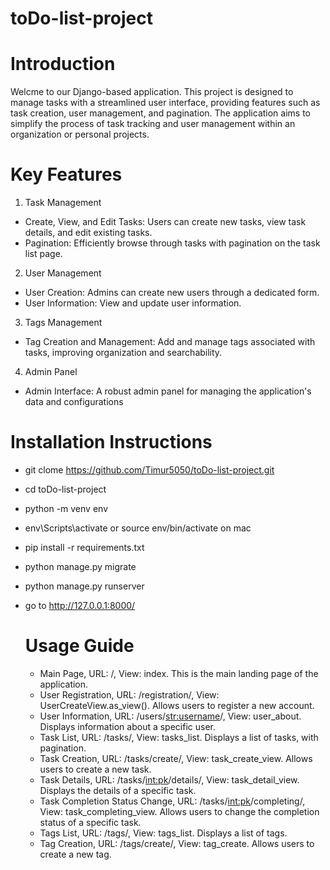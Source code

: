 ﻿# toDo-list-project

# Introduction
Welcme to our Django-based application. This project is designed to manage tasks with a streamlined user interface, providing features such as task creation, user management, and pagination. The application aims to simplify the process of task tracking and user management within an organization or personal projects.

# Key Features
1) Task Management
- Create, View, and Edit Tasks: Users can create new tasks, view task details, and edit existing tasks.
- Pagination: Efficiently browse through tasks with pagination on the task list page.

2) User Management
- User Creation: Admins can create new users through a dedicated form.
- User Information: View and update user information.

3) Tags Management
- Tag Creation and Management: Add and manage tags associated with tasks, improving organization and searchability.

4) Admin Panel
- Admin Interface: A robust admin panel for managing the application's data and configurations

# Installation Instructions
- git clome https://github.com/Timur5050/toDo-list-project.git
- cd toDo-list-project
- python -m venv env
- env\Scripts\activate or source env/bin/activate on mac
- pip install -r requirements.txt
- python manage.py migrate
- python manage.py runserver
- go to http://127.0.0.1:8000/

  # Usage Guide
  - Main Page, URL: /, View: index. This is the main landing page of the application.
  - User Registration, URL: /registration/, View: UserCreateView.as_view(). Allows users to register a new account.
  - User Information, URL: /users/<str:username>/, View: user_about. Displays information about a specific user.
  - Task List, URL: /tasks/, View: tasks_list. Displays a list of tasks, with pagination.
  - Task Creation, URL: /tasks/create/, View: task_create_view. Allows users to create a new task.
  - Task Details, URL: /tasks/<int:pk>/details/, View: task_detail_view. Displays the details of a specific task.
  - Task Completion Status Change, URL: /tasks/<int:pk>/completing/, View: task_completing_view. Allows users to change the completion status of a specific task.
  - Tags List, URL: /tags/, View: tags_list. Displays a list of tags.
  - Tag Creation, URL: /tags/create/, View: tag_create. Allows users to create a new tag.


